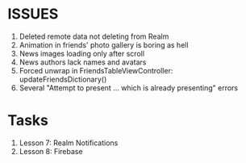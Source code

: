 # ISSUES
1. Deleted remote data not deleting from Realm
2. Animation in friends' photo gallery is boring as hell
3. News images loading only after scroll
4. News authors lack names and avatars
5. Forced unwrap in FriendsTableViewController: updateFriendsDictionary()
6. Several "Attempt to present ... which is already presenting" errors

# Tasks
1. Lesson 7: Realm Notifications
2. Lesson 8: Firebase
